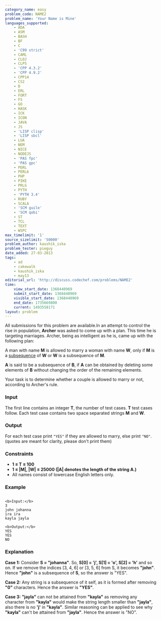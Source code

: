 ```yaml
---
category_name: easy
problem_code: NAME2
problem_name: 'Your Name is Mine'
languages_supported:
    - ADA
    - ASM
    - BASH
    - BF
    - C
    - 'C99 strict'
    - CAML
    - CLOJ
    - CLPS
    - 'CPP 4.3.2'
    - 'CPP 4.9.2'
    - CPP14
    - CS2
    - D
    - ERL
    - FORT
    - FS
    - GO
    - HASK
    - ICK
    - ICON
    - JAVA
    - JS
    - 'LISP clisp'
    - 'LISP sbcl'
    - LUA
    - NEM
    - NICE
    - NODEJS
    - 'PAS fpc'
    - 'PAS gpc'
    - PERL
    - PERL6
    - PHP
    - PIKE
    - PRLG
    - PYTH
    - 'PYTH 3.4'
    - RUBY
    - SCALA
    - 'SCM guile'
    - 'SCM qobi'
    - ST
    - TCL
    - TEXT
    - WSPC
max_timelimit: '1'
source_sizelimit: '50000'
problem_author: kaushik_iska
problem_tester: pieguy
date_added: 27-03-2013
tags:
    - ad
    - cakewalk
    - kaushik_iska
    - may13
editorial_url: 'http://discuss.codechef.com/problems/NAME2'
time:
    view_start_date: 1368440969
    submit_start_date: 1368440969
    visible_start_date: 1368440969
    end_date: 1735669800
    current: 1493558171
layout: problem
---
```

All submissions for this problem are available.In an attempt to control the rise in population, **Archer** was asked to come up with a plan. This time he is targeting marriages. Archer, being as intelligent as he is, came up with the following plan:

A man with name **M** is allowed to marry a woman with name **W**, only if **M** is a [subsequence](http://en.wikipedia.org/wiki/Subsequence) of **W** or **W** is a subsequence of **M**.

**A** is said to be a subsequence of **B**, if **A** can be obtained by deleting some elements of **B** without changing the order of the remaining elements.

Your task is to determine whether a couple is allowed to marry or not, according to Archer's rule.

### Input

The first line contains an integer **T**, the number of test cases. **T** test cases follow. Each test case contains two space separated strings **M** and **W**.

### Output

For each test case print `"YES"` if they are allowed to marry, else print `"NO"`. (quotes are meant for clarity, please don't print them)

### Constraints

- **1 ≤ T ≤ 100**
- **1 ≤ |M|, |W| ≤ 25000 (|A| denotes the length of the string A.)**
- All names consist of lowercase English letters only.

### Example

```

<b>Input:</b>
3
john johanna
ira ira
kayla jayla

<b>Output:</b>
YES
YES
NO

```
### Explanation

**Case 1:** Consider **S = "johanna"**. So, **S\[0\] = 'j', S\[1\] = 'o', S\[2\] = 'h'** and so on. If we remove the indices \[3, 4, 6\] or \[3, 5, 6\] from S, it becomes **"john"**. Hence **"john"** is a subsequence of **S**, so the answer is "YES".

**Case 2:** Any string is a subsequence of it self, as it is formed after removing **"0"** characters. Hence the answer is **"YES"**.

**Case 3:** **"jayla"** can not be attained from **"kayla"** as removing any character from **"kayla"** would make the string length smaller than **"jayla"**, also there is no **'j'** in **"kayla"**. Similar reasoning can be applied to see why **"kayla"** can't be attained from **"jayla"**. Hence the answer is "NO".